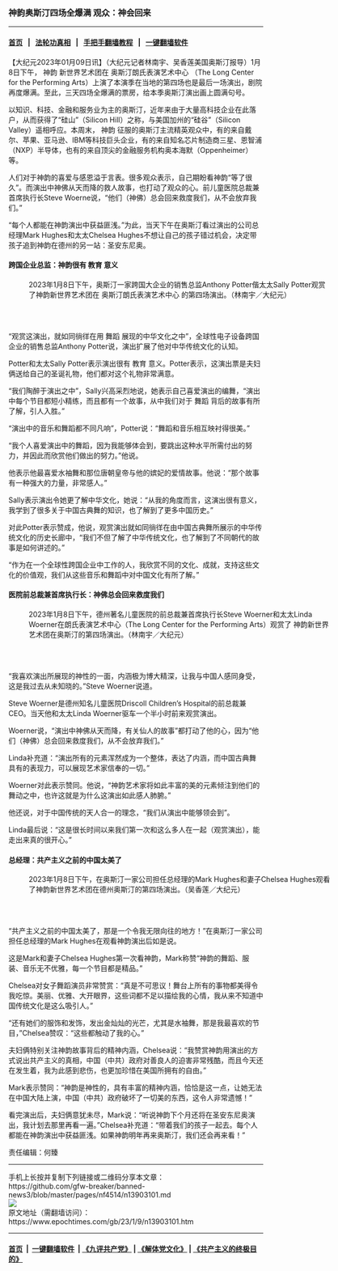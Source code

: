 ### 神韵奥斯汀四场全爆满  观众：神会回来
------------------------

#### [首页](https://github.com/gfw-breaker/banned-news3/blob/master/README.md) &nbsp;&nbsp;|&nbsp;&nbsp; [法轮功真相](https://github.com/begood0513/basic/blob/master/README.md)  &nbsp;&nbsp;|&nbsp;&nbsp; [手把手翻墙教程](https://github.com/gfw-breaker/guides/wiki)  &nbsp;&nbsp;|&nbsp;&nbsp; [一键翻墙软件](https://github.com/gfw-breaker/nogfw/blob/master/README.md)  



<div><p>
 【大纪元2023年01月09日讯】（大纪元记者林南宇、吴香莲美国奥斯汀报导）1月8日下午，
 <ok href="https://www.epochtimes.com/gb/tag/%E7%A5%9E%E9%9F%B5.html">
  神韵
 </ok>
 新世界艺术团在
 <ok href="https://www.epochtimes.com/gb/tag/%E5%A5%A5%E6%96%AF%E6%B1%80%E6%9C%97%E6%B0%8F%E8%A1%A8%E6%BC%94%E8%89%BA%E6%9C%AF%E4%B8%AD%E5%BF%83.html">
  奥斯汀朗氏表演艺术中心
 </ok>
 （The Long Center for the Performing Arts）上演了本演季在当地的第四场也是最后一场演出，剧院再度爆满。至此，三天四场全爆满的票房，给本季奥斯汀演出画上圆满句号。
</p>
<p>
 以知识、科技、金融和服务业为主的奥斯汀，近年来由于大量高科技企业在此落户，从而获得了“硅山”（Silicon Hill）之称，与美国加州的“硅谷”（Silicon Valley）遥相呼应。本周末，
 <ok href="https://www.epochtimes.com/gb/tag/%E7%A5%9E%E9%9F%B5.html">
  神韵
 </ok>
 征服的奥斯汀主流精英观众中，有的来自戴尔、苹果、亚马逊、IBM等科技巨头企业，有的来自知名芯片制造商三星、恩智浦（NXP）半导体，也有的来自顶尖的金融服务机构奥本海默（Oppenheimer）等。
</p>
<p>
 人们对于神韵的喜爱与感恩溢于言表。很多观众表示，自己期盼看神韵“等了很久”。而演出中神佛从天而降的救人故事，也打动了观众的心。前儿童医院总裁兼首席执行长Steve Woerne说，“他们（神佛）总会回来救度我们，从不会放弃我们。”
</p>
<p>
 “每个人都能在神韵演出中获益匪浅。”为此，当天下午在奥斯汀看过演出的公司总经理Mark Hughes和太太Chelsea Hughes不想让自己的孩子错过机会，决定带孩子追到神韵在德州的另一站：圣安东尼奥。
</p>
<h4>
 跨国企业总监：神韵很有
 <ok href="https://www.epochtimes.com/gb/tag/%E6%95%99%E8%82%B2.html">
  教育
 </ok>
 意义
</h4>
<figure aria-describedby="caption-attachment-13903114" class="wp-caption aligncenter" id="attachment_13903114" style="width: 600px">
 <ok href="https://i.epochtimes.com/assets/uploads/2023/01/id13903114-2301081748462124.jpg" target="_blank">
  <img alt="" class="size-large wp-image-13903114" src="https://i.epochtimes.com/assets/uploads/2023/01/id13903114-2301081748462124-600x400.jpg" title=""/>
 </ok>
 <br/><figcaption class="wp-caption-text" id="caption-attachment-13903114">
  2023年1月8日下午，奥斯汀一家跨国大企业的销售总监Anthony Potter偕太太Sally Potter观赏了神韵新世界艺术团在
  <ok href="https://www.epochtimes.com/gb/tag/%E5%A5%A5%E6%96%AF%E6%B1%80%E6%9C%97%E6%B0%8F%E8%A1%A8%E6%BC%94%E8%89%BA%E6%9C%AF%E4%B8%AD%E5%BF%83.html">
   奥斯汀朗氏表演艺术中心
  </ok>
  的第四场演出。（林南宇／大纪元）
 </figcaption><br/>
</figure><br/>
<p>
 “观赏这演出，就如同徜徉在用
 <ok href="https://www.epochtimes.com/gb/tag/%E8%88%9E%E8%B9%88.html">
  舞蹈
 </ok>
 展现的中华文化之中”，全球性电子设备跨国企业的销售总监Anthony Potter说，演出扩展了他对中华传统文化的认知。
</p>
<p>
 Potter和太太Sally Potter表示演出很有
 <ok href="https://www.epochtimes.com/gb/tag/%E6%95%99%E8%82%B2.html">
  教育
 </ok>
 意义。Potter表示，这演出票是夫妇俩送给自己的圣诞礼物，他们都对这个礼物非常满意。
</p>
<p>
 “我们陶醉于演出之中”，Sally兴高采烈地说，她表示自己喜爱演出的编舞，“演出中每个节目都短小精练，而且都有一个故事，从中我们对于
 <ok href="https://www.epochtimes.com/gb/tag/%E8%88%9E%E8%B9%88.html">
  舞蹈
 </ok>
 背后的故事有所了解，引人入胜。”
</p>
<p>
 “演出中的音乐和舞蹈都不同凡响”，Potter说：“舞蹈和音乐相互映衬得很美。”
</p>
<p>
 “我个人喜爱演出中的舞蹈，因为我能够体会到，要跳出这种水平所需付出的努力，并因此而欣赏他们做出的努力。”他说。
</p>
<p>
 他表示他最喜爱水袖舞和那位唐朝皇帝与他的嫔妃的爱情故事。他说：“那个故事有一种强大的力量，非常感人。”
</p>
<p>
 Sally表示演出令她更了解中华文化，她说：“从我的角度而言，这演出很有意义，我学到了很多关于中国古典舞的知识，也了解到了更多中国历史。”
</p>
<p>
 对此Potter表示赞成，他说，观赏演出就如同徜徉在由中国古典舞所展示的中华传统文化的历史长廊中，“我们不但了解了中华传统文化，也了解到了不同朝代的故事是如何讲述的。”
</p>
<p>
 “作为在一个全球性跨国企业中工作的人，我欣赏不同的文化、成就，支持这些文化的价值观，我们从这些音乐和舞蹈中对中国文化有所了解。”
</p>
<h4>
 医院前总裁兼首席执行长：神佛总会回来救度我们
</h4>
<figure aria-describedby="caption-attachment-13903115" class="wp-caption aligncenter" id="attachment_13903115" style="width: 600px">
 <ok href="https://i.epochtimes.com/assets/uploads/2023/01/id13903115-2301081754332124.jpg" target="_blank">
  <img alt="" class="size-large wp-image-13903115" src="https://i.epochtimes.com/assets/uploads/2023/01/id13903115-2301081754332124-600x400.jpg" title=""/>
 </ok>
 <br/><figcaption class="wp-caption-text" id="caption-attachment-13903115">
  2023年1月8日下午，德州著名儿童医院的前总裁兼首席执行长Steve Woerner和太太Linda Woerner在朗氏表演艺术中心（The Long Center for the Performing Arts）观赏了 神韵新世界艺术团在奥斯汀的第四场演出。（林南宇／大纪元）
 </figcaption><br/>
</figure><br/>
<p>
 “我喜欢演出所展现的神性的一面，内涵极为博大精深，让我与中国人感同身受，这是我过去从未知晓的。”Steve Woerner说道。
</p>
<p>
 Steve Woerner是德州知名儿童医院Driscoll Children’s Hospital的前总裁兼CEO。当天他和太太Linda Woerner驱车一个半小时前来观赏演出。
</p>
<p>
 Woerner说，“演出中神佛从天而降，有关仙人的故事”都打动了他的心，因为“他们（神佛）总会回来救度我们，从不会放弃我们。”
</p>
<p>
 Linda补充道：“演出所有的元素浑然成为一个整体，表达了内涵，而中国古典舞具有的表现力，可以展现艺术家信奉的一切。”
</p>
<p>
 Woerner对此表示赞同。他说，“神韵艺术家将如此丰富的美的元素倾注到他们的舞动之中，也许这就是为什么这演出如此感人肺腑。”
</p>
<p>
 他还说，对于中国传统的天人合一的理念，“我们从演出中能够领会到”。
</p>
<p>
 Linda最后说：“这是很长时间以来我们第一次和这么多人在一起（观赏演出），能走出来真的很开心。”
</p>
<h4>
 总经理：共产主义之前的中国太美了
</h4>
<figure aria-describedby="caption-attachment-13903116" class="wp-caption aligncenter" id="attachment_13903116" style="width: 600px">
 <ok href="https://i.epochtimes.com/assets/uploads/2023/01/id13903116-2301081723292124.jpg" target="_blank">
  <img alt="" class="size-large wp-image-13903116" src="https://i.epochtimes.com/assets/uploads/2023/01/id13903116-2301081723292124-600x400.jpg" title=""/>
 </ok>
 <br/><figcaption class="wp-caption-text" id="caption-attachment-13903116">
  2023年1月8日下午，在奥斯汀一家公司担任总经理的Mark Hughes和妻子Chelsea Hughes观看了神韵新世界艺术团在德州奥斯汀的第四场演出。（吴香莲／大纪元）
 </figcaption><br/>
</figure><br/>
<p>
 “共产主义之前的中国太美了，那是一个令我无限向往的地方！”在奥斯汀一家公司担任总经理的Mark Hughes在观看神韵演出后如是说。
</p>
<p>
 这是Mark和妻子Chelsea Hughes第一次看神韵，Mark称赞“神韵的舞蹈、服装、音乐无不优雅，每一个节目都是精品。”
</p>
<p>
 Chelsea对女子舞蹈演员非常赞赏：“真是不可思议！舞台上所有的事物都美得令我吃惊。美丽、优雅、大开眼界，这些词都不足以描绘我的心情，我从来不知道中国传统文化是这么吸引人。”
</p>
<p>
 “还有她们的服饰和发饰，发出金灿灿的光芒，尤其是水袖舞，那是我最喜欢的节目，”Chelsea赞叹：“这些都触动了我的心。”
</p>
<p>
 夫妇俩特别关注神韵故事背后的精神内涵，Chelsea说：“我赞赏神韵用演出的方式说出共产主义的真相，中国（中共）政府对善良人的迫害非常残酷，而且今天还在发生着，我为此感到悲伤，也更加珍惜在美国所拥有的自由。”
</p>
<p>
 Mark表示赞同：“神韵是神性的，具有丰富的精神内涵，恰恰是这一点，让她无法在中国大陆上演，中国（中共）政府破坏了一切美的东西，这令人非常遗憾！”
</p>
<p>
 看完演出后，夫妇俩意犹未尽，Mark说：“听说神韵下个月还将在圣安东尼奥演出，我计划去那里再看一遍。”Chelsea补充道：“带着我们的孩子一起去。每个人都能在神韵演出中获益匪浅。如果神韵明年再来奥斯汀，我们还会再来看！”
</p>
<p>
 责任编辑：何臻
</p>
</div>
<hr/>
手机上长按并复制下列链接或二维码分享本文章：<br/>
https://github.com/gfw-breaker/banned-news3/blob/master/pages/nf4514/n13903101.md <br/>
<a href='https://github.com/gfw-breaker/banned-news3/blob/master/pages/nf4514/n13903101.md'><img src='https://github.com/gfw-breaker/banned-news3/blob/master/pages/nf4514/n13903101.md.png'/></a> <br/>
原文地址（需翻墙访问）：https://www.epochtimes.com/gb/23/1/9/n13903101.htm


------------------------
#### [首页](https://github.com/gfw-breaker/banned-news3/blob/master/README.md) &nbsp;|&nbsp; [一键翻墙软件](https://github.com/gfw-breaker/nogfw/blob/master/README.md) &nbsp;| [《九评共产党》](https://github.com/gfw-breaker/9ping.md/blob/master/README.md#九评之一评共产党是什么) | [《解体党文化》](https://github.com/gfw-breaker/jtdwh.md/blob/master/README.md) | [《共产主义的终极目的》](https://github.com/gfw-breaker/gczydzjmd.md/blob/master/README.md)


<img src='http://gfw-breaker.win/banned-news3/pages/nf4514/n13903101.md' width='0px' height='0px'/>
